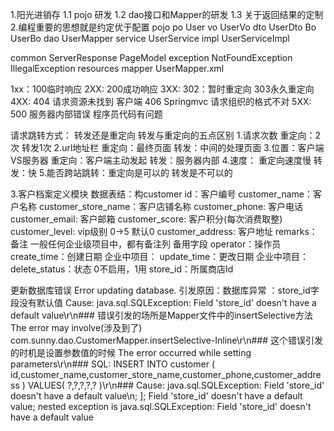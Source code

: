 1.阳光进销存
  1.1  pojo 研发
  1.2  dao接口和Mapper的研发
  1.3  关于返回结果的定制
2.编程重要的思想就是约定优于配置
pojo
  po
    User
  vo
    UserVo
  dto
    UserDto
  Bo
    UserBo
dao
  UserMapper
service
  UserService
  impl
    UserServiceImpl

common
  ServerResponse
  PageModel
exception
  NotFoundException
  IllegalException
resources
  mapper
    UserMapper.xml

1xx：100临时响应
2XX: 200成功响应
3XX: 302：暂时重定向    303永久重定向
4XX: 404 请求资源未找到  客户端  406 Springmvc  请求组织的格式不对
5XX: 500 服务器内部错误  程序员代码有问题


请求跳转方式：
转发还是重定向
转发与重定向的五点区别
1.请求次数  重定向：2次  转发1次
2.url地址栏 重定向：最终页面  转发：中间的处理页面
3.位置：客户端VS服务器  重定向：客户端主动发起  转发：服务器内部
4.速度： 重定向速度慢     转发：快
5.能否跨站跳转：重定向是可以的   转发是不可以的

3.客户档案定义模块
  数据表结：构customer
  id：客户编号
  customer_name：客户名称
  customer_store_name：客户店铺名称
  customer_phone: 客户电话
  customer_email: 客户邮箱
  customer_score: 客户积分(每次消费取整)
  customer_level: vip级别 0->5 默认0
  customer_address: 客户地址
  remarks：备注   一般任何企业级项目中，都有备注列  备用字段
  operator：操作员
  create_time：创建日期  企业中项目：
  update_time：更改日期  企业中项目：
  delete_status：状态    0不启用，1用
  store_id：所属商店Id

更新数据库错误
 Error updating database.
引发原因：数据库异常             ：store_id字段没有默认值
Cause: java.sql.SQLException: Field 'store_id' doesn't have a default value\r\n###
错误引发的场所是Mapper文件中的insertSelective方法
The error may involve(涉及到了) com.sunny.dao.CustomerMapper.insertSelective-Inline\r\n###
这个错误引发的时机是设置参数值的时候
 The error occurred while setting parameters\r\n###
 SQL: INSERT INTO customer  ( id,customer_name,customer_store_name,customer_phone,customer_address )
  VALUES( ?,?,?,?,? )\r\n### Cause: java.sql.SQLException: Field 'store_id' doesn't have a default value\n; ];
  Field 'store_id' doesn't have a default value;
  nested exception is java.sql.SQLException: Field 'store_id' doesn't have a default value



















